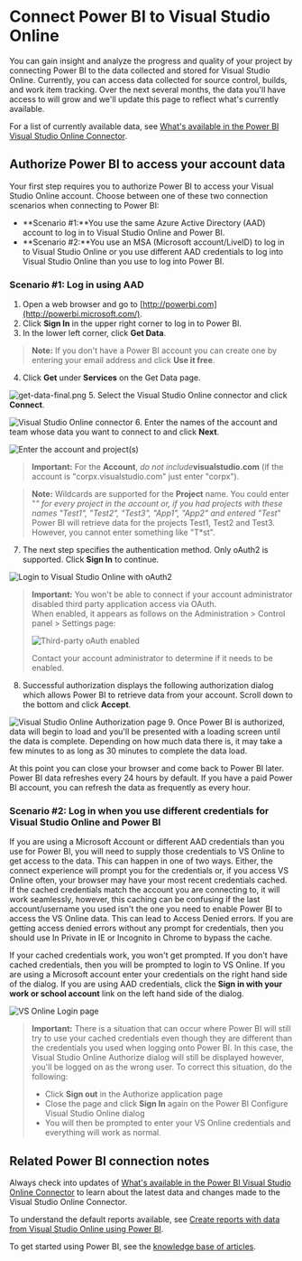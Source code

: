 <properties
	pageTitle="Connect Power BI to Visual Studio Online"
  description="Connect Power BI to Visual Studio Online"
  services="visual-studio-online"
  documentationCenter = ""
  authors="terryaustin"
  manager="terryaustin"
  editor="terryaustin" /> 

# Connect Power BI to Visual Studio Online


You can gain insight and analyze the progress and quality of your project by connecting Power BI to the data collected and stored for Visual Studio Online. Currently, you can access data collected for source control, builds, and work item tracking. Over the next several months, the data you'll have access to will grow and we'll update this page to reflect what's currently available.



For a list of currently available data, see [What's available in the Power BI Visual Studio Online Connector](https://www.visualstudio.com/get-started/report/vso-pbi-whats-available-vs).


## Authorize Power BI to access your account data


Your first step requires you to authorize Power BI to access your Visual Studio Online account. Choose between one of these two connection scenarios when connecting to Power BI:


- **Scenario #1:**You use the same Azure Active Directory (AAD) account to log in to Visual Studio Online and Power BI.
- **Scenario #2:**You use an MSA (Microsoft account/LiveID) to log in to Visual Studio Online or you use different AAD credentials to log into Visual Studio Online than you use to log into Power BI.

### Scenario #1: Log in using AAD

1. Open a web browser and go to [http://powerbi.com](http://powerbi.microsoft.com/).
2. Click **Sign In** in the upper right corner to log in to Power BI.
3. In the lower left corner, click **Get Data**.



> **Note:**  If you don't have a Power BI account you can create one by entering your email address and click **Use it free**.
4. Click **Get** under **Services** on the Get Data page.



![get-data-final.png](./media/connect-vso-pbi-vs/get-data-final.png)
5. Select the Visual Studio Online connector and click **Connect**.



![Visual Studio Online connector](./media/connect-vso-pbi-vs/Screen2.png)
6. Enter the names of the account and team whose data you want to connect to and click **Next**.



![Enter the account and project(s)](./media/connect-vso-pbi-vs/Screen3.png)



> **Important:**  For the **Account**, *do not include***visualstudio.com** (if the account is "corpx.visualstudio.com" just enter "corpx").



> **Note:**  Wildcards are supported for the **Project** name. You could enter "*" for every project in the account or, if you had projects with these names "Test1", "Test2", "Test3", "App1", "App2" and entered "Test*" Power BI will retrieve data for the projects Test1, Test2 and Test3. However, you cannot enter something like "T\*st".
7. The next step specifies the authentication method. Only oAuth2 is supported. Click **Sign In** to continue.



![Login to Visual Studio Online with oAuth2](./media/connect-vso-pbi-vs/Screen4.png)



> **Important:**  You won't be able to connect if your account administrator disabled third party application access via OAuth.   
> When enabled, it appears as follows on the Administration &gt; Control panel &gt; Settings page:   
>   
> ![Third-party oAuth enabled](./media/connect-vso-pbi-vs/Screen5.png)  
>   
> 
> 
>  Contact your account administrator to determine if it needs to be enabled.
8. Successful authorization displays the following authorization dialog which allows Power BI to retrieve data from your account. Scroll down to the bottom and click **Accept**.



![Visual Studio Online Authorization page](./media/connect-vso-pbi-vs/Screen6.png)
9. Once Power BI is authorized, data will begin to load and you'll be presented with a loading screen until the data is complete. Depending on how much data there is, it may take a few minutes to as long as 30 minutes to complete the data load.



At this point you can close your browser and come back to Power BI later. Power BI data refreshes every 24 hours by default. If you have a paid Power BI account, you can refresh the data as frequently as every hour.

### Scenario #2: Log in when you use different credentials for Visual Studio Online and Power BI


If you are using a Microsoft Account or different AAD credentials than you use for Power BI, you will need to supply those credentials to VS Online to get access to the data. This can happen in one of two ways. Either, the connect experience will prompt you for the credentials or, if you access VS Online often, your browser may have your most recent credentials cached. If the cached credentials match the account you are connecting to, it will work seamlessly, however, this caching can be confusing if the last account/username you used isn't the one you need to enable Power BI to access the VS Online data. This can lead to Access Denied errors. If you are getting access denied errors without any prompt for credentials, then you should use In Private in IE or Incognito in Chrome to bypass the cache.



If your cached credentials work, you won't get prompted. If you don't have cached credentials, then you will be prompted to login to VS Online. If you are using a Microsoft account enter your credentials on the right hand side of the dialog. If you are using AAD credentials, click the **Sign in with your work or school account** link on the left hand side of the dialog.



![VS Online Login page](./media/connect-vso-pbi-vs/Screen7.png)



> **Important:**  There is a situation that can occur where Power BI will still try to use your cached credentials even though they are different than the credentials you used when logging onto Power BI. In this case, the Visual Studio Online Authorize dialog will still be displayed however, you'll be logged on as the wrong user. To correct this situation, do the following:   
>   
> - Click **Sign out** in the Authorize application page  
> - Close the page and click **Sign In** again on the Power BI Configure Visual Studio Online dialog  
> - You will then be prompted to enter your VS Online credentials and everything will work as normal.


## Related Power BI connection notes


Always check into updates of [What's available in the Power BI Visual Studio Online Connector](https://www.visualstudio.com/get-started/report/vso-pbi-whats-available-vs) to learn about the latest data and changes made to the Visual Studio Online Connector.



To understand the default reports available, see [Create reports with data from Visual Studio Online using Power BI](https://www.visualstudio.com/get-started/report/report-on-vso-with-power-bi-vs).



To get started using Power BI, see the [knowledge base of articles](https://support.powerbi.com/).

